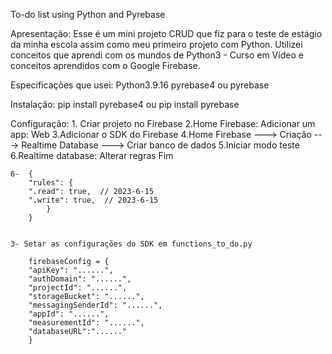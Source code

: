 To-do list using Python and Pyrebase


Apresentação: Esse é um mini projeto CRUD que fiz para o teste de estágio da minha escola assim como meu primeiro projeto com Python.
              Utilizei conceitos que aprendi com os mundos de Python3 - Curso em Vídeo e conceitos aprendidos com o Google Firebase.
            


Especificações que usei:
    Python3.9.16
    pyrebase4 ou pyrebase



Instalação:
    pip install pyrebase4 ou 
    pip install pyrebase



Configuração:
    1. Criar projeto no Firebase
    2.Home Firebase: Adicionar um app: Web
    3.Adicionar o SDK do Firebase
    4.Home Firebase ---> Criação ---> Realtime Database ---> Criar banco de dados
    5.Iniciar modo teste
    6.Realtime database: Alterar regras
    Fim


    6-  {
        "rules": {
        ".read": true,  // 2023-6-15
        ".write": true,  // 2023-6-15
            }
        }


    3- Setar as configurações do SDK em functions_to_do.py

        firebaseConfig = {
        "apiKey": "......",
        "authDomain": "......",
        "projectId": "......",
        "storageBucket": "......",
        "messagingSenderId": "......",
        "appId": "......",
        "measurementId": "......",
        "databaseURL":"......"
        }

    